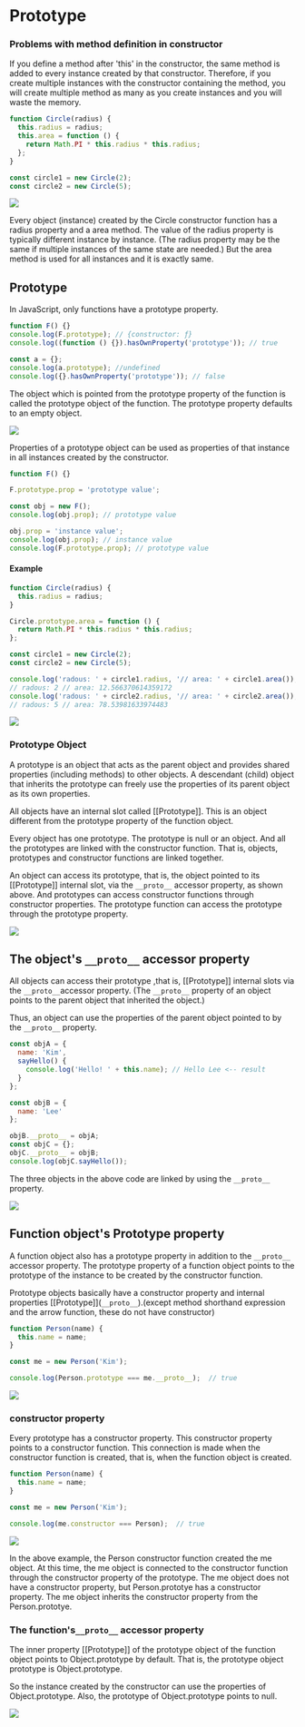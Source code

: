 # Prototype

### Problems with method definition in constructor

If you define a method after 'this' in the constructor, the same method is added to every instance created by that constructor. Therefore, if you create multiple instances with the constructor containing the method, you will create multiple method as many as  you create instances and you will waste the memory.

```javascript
function Circle(radius) {
  this.radius = radius;
  this.area = function () {
    return Math.PI * this.radius * this.radius;
  };
}

const circle1 = new Circle(2);
const circle2 = new Circle(5);
```

![](https://i.postimg.cc/wxJXxGW1/1.png)

Every object \(instance\) created by the Circle constructor function has a radius property and a area method. The value of the radius property is typically different instance by instance. \(The radius property may be the same if multiple instances of the same state are needed.\) But the area method is used for all instances and it is exactly same.



## Prototype

In JavaScript, only functions have a prototype property.

```javascript
function F() {}
console.log(F.prototype); // {constructor: ƒ}
console.log((function () {}).hasOwnProperty('prototype')); // true

const a = {};
console.log(a.prototype); //undefined
console.log({}.hasOwnProperty('prototype')); // false
```

The object which is pointed from the prototype property of the function is called the prototype object of the function. The prototype property defaults to an empty object.

![](https://i.postimg.cc/G2MpJYx8/2.png)

Properties of a prototype object can be used as properties of that instance in all instances created by the constructor.

```javascript
function F() {}

F.prototype.prop = 'prototype value';

const obj = new F();
console.log(obj.prop); // prototype value

obj.prop = 'instance value';
console.log(obj.prop); // instance value
console.log(F.prototype.prop); // prototype value
```

#### 

#### Example

```javascript
function Circle(radius) {
  this.radius = radius;
}

Circle.prototype.area = function () {
  return Math.PI * this.radius * this.radius;
};

const circle1 = new Circle(2);
const circle2 = new Circle(5);

console.log('radous: ' + circle1.radius, '// area: ' + circle1.area());
// radous: 2 // area: 12.566370614359172
console.log('radous: ' + circle2.radius, '// area: ' + circle2.area());
// radous: 5 // area: 78.53981633974483
```

![](https://i.postimg.cc/wMnFMw39/3.png)

### 

### Prototype Object

A prototype is an object that acts as the parent object and provides shared properties \(including methods\) to other objects. A descendant \(child\) object that inherits the prototype can freely use the properties of its parent object as its own properties.

All objects have an internal slot called \[\[Prototype\]\]. This is an object different from the prototype property of the function object.

Every object has one prototype. The prototype is null or an object. And all the prototypes are linked with the constructor function. That is, objects, prototypes and constructor functions are linked together.

An object can access its prototype, that is, the object pointed to its \[\[Prototype\]\] internal slot, via the `__proto__` accessor property, as shown above. And prototypes can access constructor functions through constructor properties. The prototype function can access the prototype through the prototype property.

![](https://i.postimg.cc/zGqBfnZZ/4.png)



## The object's `__proto__` accessor property

All objects can access their prototype ,that is, \[\[Prototype\]\] internal slots via the `__proto__`accessor property. \(The `__proto__` property of an object points to the parent object that inherited the object.\)

Thus, an object can use the properties of the parent object pointed to by the `__proto__` property.

```javascript
const objA = {
  name: 'Kim',
  sayHello() {
    console.log('Hello! ' + this.name); // Hello Lee <-- result
  }
};

const objB = {
  name: 'Lee'
};

objB.__proto__ = objA;
const objC = {};
objC.__proto__ = objB;
console.log(objC.sayHello());
```

The three objects in the above code are linked by using the `__proto__` property.

![](https://i.postimg.cc/6qkRD09S/5.png)



## Function object's Prototype property

A function object also has a prototype property in addition to the `__proto__` accessor property. The prototype property of a function object points to the prototype of the instance to be created by the constructor function.

Prototype objects basically have a constructor property and internal properties \[\[Prototype\]\]\(`__proto__`\).\(except method shorthand expression and the arrow function, these do not have constructor\)

```javascript
function Person(name) {
  this.name = name;
}

const me = new Person('Kim');

console.log(Person.prototype === me.__proto__);  // true
```

![](https://i.postimg.cc/65SmBN8D/6.png)

### constructor property

Every prototype has a constructor property. This constructor property points to a constructor function. This connection is made when the constructor function is created, that is, when the function object is created.

```javascript
function Person(name) {
  this.name = name;
}

const me = new Person('Kim');

console.log(me.constructor === Person);  // true
```

![](https://i.postimg.cc/65SmBN8D/6.png)

In the above example, the Person constructor function created the me object. At this time, the me object is connected to the constructor function through the constructor property of the prototype. The me object does not have a constructor property, but Person.prototye has a constructor property. The me object inherits the constructor property from the Person.prototye.



### The function's`__proto__` accessor property

The inner property \[\[Prototype\]\] of the prototype object of the function object points to Object.prototype by default. That is, the prototype object prototype is Object.prototype.

So the instance created by the constructor can use the properties of Object.prototype. Also, the prototype of Object.prototype points to null.

![](https://i.postimg.cc/rp617618/7.png)



